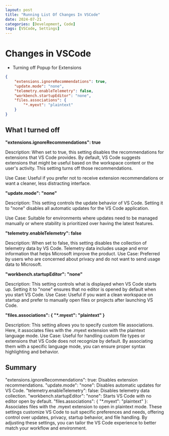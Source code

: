 ```yaml
---
layout: post
title: "Running List Of Changes In VSCode"
date: 2024-07-21
categories: [Development, Code]
tags: [VSCode, Settings]
---
```


# Changes in VSCode

- Turning off Popup for Extensions
```json
{
    "extensions.ignoreRecommendations": true,
    "update.mode": "none",
    "telemetry.enableTelemetry": false,
    "workbench.startupEditor": "none",
    "files.associations": {
        "*.myext": "plaintext"
    }
}
```

## What I turned off
**"extensions.ignoreRecommendations": true**

Description: When set to true, this setting disables the recommendations for extensions that VS Code provides. By default, VS Code suggests extensions that might be useful based on the workspace content or the user's activity. This setting turns off those recommendations.

Use Case: Useful if you prefer not to receive extension recommendations or want a cleaner, less distracting interface.



**"update.mode": "none"**

Description: This setting controls the update behavior of VS Code. Setting it to "none" disables all automatic updates for the VS Code application.

Use Case: Suitable for environments where updates need to be managed manually or where stability is prioritized over having the latest features.

**"telemetry.enableTelemetry": false**

Description: When set to false, this setting disables the collection of telemetry data by VS Code. Telemetry data includes usage and error information that helps Microsoft improve the product.
Use Case: Preferred by users who are concerned about privacy and do not want to send usage data to Microsoft.

**"workbench.startupEditor": "none"**

Description: This setting controls what is displayed when VS Code starts up. Setting it to "none" ensures that no editor is opened by default when you start VS Code.
Use Case: Useful if you want a clean workspace on startup and prefer to manually open files or projects after launching VS Code.

**"files.associations": { "*.myext": "plaintext" }**

Description: This setting allows you to specify custom file associations. Here, it associates files with the .myext extension with the plaintext language mode.
Use Case: Useful for handling custom file types or extensions that VS Code does not recognize by default. By associating them with a specific language mode, you can ensure proper syntax highlighting and behavior.


## Summary
"extensions.ignoreRecommendations": true: Disables extension recommendations.
"update.mode": "none": Disables automatic updates for VS Code.
"telemetry.enableTelemetry": false: Disables telemetry data collection.
"workbench.startupEditor": "none": Starts VS Code with no editor open by default.
"files.associations": { "*.myext": "plaintext" }: Associates files with the .myext extension to open in plaintext mode.
These settings customize VS Code to suit specific preferences and needs, offering control over updates, privacy, startup behavior, and file handling. By adjusting these settings, you can tailor the VS Code experience to better match your workflow and environment. 


